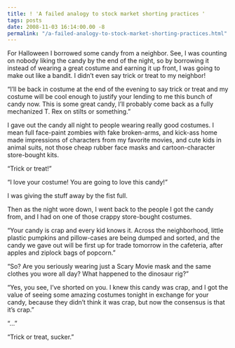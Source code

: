 ```yaml
---
title: ! 'A failed analogy to stock market shorting practices '
tags: posts
date: 2008-11-03 16:14:00.00 -8
permalink: "/a-failed-analogy-to-stock-market-shorting-practices.html"
---
```

For Halloween I borrowed some candy from a neighbor. See, I was counting on nobody liking the candy by the end of the night, so by borrowing it instead of wearing a great costume and earning it up front, I was going to make out like a bandit. I didn’t even say trick or treat to my neighbor!

“I’ll be back in costume at the end of the evening to say trick or treat and my costume will be cool enough to justify your lending to me this bunch of candy now. This is some great candy, I’ll probably come back as a fully mechanized T. Rex on stilts or something.”

I gave out the candy all night to people wearing really good costumes. I mean full face-paint zombies with fake broken-arms, and kick-ass home made impressions of characters from my favorite movies, and cute kids in animal suits, not those cheap rubber face masks and cartoon-character store-bought kits.

“Trick or treat!”

“I love your costume! You are going to love this candy!”

I was giving the stuff away by the fist full.

Then as the night wore down, I went back to the people I got the candy from, and I had on one of those crappy store-bought costumes.

“Your candy is crap and every kid knows it. Across the neighborhood, little plastic pumpkins and pillow-cases are being dumped and sorted, and the candy we gave out will be first up for trade tomorrow in the cafeteria, after apples and ziplock bags of popcorn.”

“So? Are you seriously wearing just a Scary Movie mask and the same clothes you wore all day? What happened to the dinosaur rig?”

“Yes, you see, I’ve shorted on you. I knew this candy was crap, and I got the value of seeing some amazing costumes tonight in exchange for your candy, because they didn’t think it was crap, but now the consensus is that it’s crap.”

“…”

“Trick or treat, sucker.”